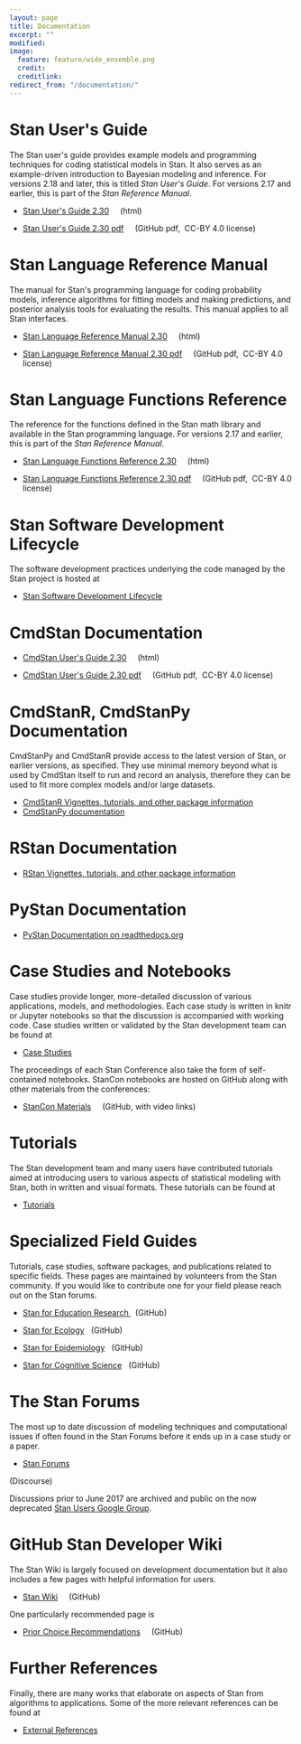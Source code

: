```yaml
---
layout: page
title: Documentation
excerpt: ""
modified:
image:
  feature: feature/wide_ensemble.png
  credit:
  creditlink:
redirect_from: "/documentation/"
---
```


# Stan User's Guide

The Stan user's guide provides example models and programming
techniques for coding statistical models in Stan.
It also serves as an example-driven introduction to Bayesian modeling
and inference.
For versions 2.18 and later, this is titled _Stan User's Guide_.
For versions 2.17 and earlier, this is part of the _Stan Reference Manual_.

* [Stan User's Guide 2.30](/docs/stan-users-guide/index.html)
<span class="note">&nbsp; &nbsp; (html)</span>

* [Stan User's Guide 2.30 pdf](/docs/stan-users-guide-2_30.pdf)
<span class="note">&nbsp; &nbsp; (GitHub pdf,&nbsp; CC-BY 4.0 license)</span>

# Stan Language Reference Manual

The manual for Stan's programming language for coding probability models,
inference algorithms for fitting models and making predictions,
and posterior analysis tools for evaluating the results.
This manual applies to all Stan interfaces.

* [Stan Language Reference Manual 2.30](/docs/reference-manual/index.html)
<span class="note">&nbsp; &nbsp; (html)</span>


* [Stan Language Reference Manual 2.30 pdf](/docs/reference-manual-2_30.pdf)
<span class="note">&nbsp; &nbsp; (GitHub pdf,&nbsp; CC-BY 4.0 license)</span>

# Stan Language Functions Reference

The reference for the functions defined in the Stan math
library and available in the Stan programming language.
For versions 2.17 and earlier, this is part of the _Stan Reference Manual_.

* [Stan Language Functions Reference 2.30](/docs/functions-reference/index.html)
<span class="note">&nbsp; &nbsp; (html)</span>

* [Stan Language Functions Reference 2.30 pdf](/docs/2_30/functions-reference-2_30.pdf)
<span class="note">&nbsp; &nbsp; (GitHub pdf,&nbsp; CC-BY 4.0 license)</span>

# Stan Software Development Lifecycle

The software development practices underlying the code managed
by the Stan project is hosted at

* [Stan Software Development Lifecycle](/docs/sdlc.html)

# CmdStan Documentation 

* [CmdStan User's Guide 2.30](/docs/cmdstan-guide/index.html)
<span class="note">&nbsp; &nbsp; (html)</span>

* [CmdStan User's Guide 2.30 pdf](/docs/cmdstan-guide-2_30.pdf)
<span class="note">&nbsp; &nbsp; (GitHub pdf,&nbsp; CC-BY 4.0 license)</span>

# CmdStanR, CmdStanPy Documentation 

CmdStanPy and CmdStanR provide access to the latest version of Stan,
or earlier versions, as specified. 
They use minimal memory beyond what is used by CmdStan itself to
run and record an analysis, therefore they can be used to fit
more complex models and/or large datasets.


*  [CmdStanR Vignettes, tutorials, and other package information](/cmdstanr) 
*  [CmdStanPy documentation](/cmdstanpy) 

# RStan Documentation

*  [RStan Vignettes, tutorials, and other package information](/rstan) 

# PyStan Documentation

* [PyStan Documentation on readthedocs.org](https://pystan.readthedocs.org/en/latest/)

# Case Studies and Notebooks

Case studies provide longer, more-detailed discussion of various
applications, models, and methodologies.  Each case study is written
in knitr or Jupyter notebooks so that the discussion is accompanied
with working code.  Case studies written or validated by the Stan
development team can be found at

* <p><a href="/users/documentation/case-studies.html">
  Case Studies</a></p>

The proceedings of each Stan Conference also take the form of
self-contained notebooks. StanCon notebooks are hosted on GitHub
along with other materials from the conferences:

* <p><a href="https://github.com/stan-dev/stancon_talks">
  StanCon Materials</a> &nbsp; &nbsp; <span class="note">(GitHub, with video links)</span></p>

# Tutorials

The Stan development team and many users have contributed tutorials aimed at introducing users to various aspects of statistical modeling with Stan, both
in written and visual formats.  These tutorials can be found at

* <p><a href="/users/documentation/tutorials.html">Tutorials</a></p>


# Specialized Field Guides

Tutorials, case studies, software packages, and publications related to
specific fields. These pages are maintained by volunteers from the Stan
community. If you would like to contribute one for your field please reach
out on the Stan forums.

* <p>
  <a href="https://education-stan.github.io">Stan for Education Research </a>
  &nbsp; <span class="note">(GitHub)</span>
  </p>

* <p>
  <a href="https://stanecology.github.io/">Stan for Ecology</a>
  &nbsp; <span class="note">(GitHub)</span>
  </p>

* <p>
  <a href="https://epidemiology-stan.github.io/">Stan for Epidemiology</a>
  &nbsp; <span class="note">(GitHub)</span>
  </p>
  
* <p>
  <a href="https://cognitive-science-stan.github.io/">Stan for Cognitive Science</a>
  &nbsp; <span class="note">(GitHub)</span>
  </p>  

# The Stan Forums

The most up to date discussion of modeling techniques and computational
issues if often found in the Stan Forums before it ends up in a case study
or a paper.

* <p><a href="http://discourse.mc-stan.org/">Stan Forums</a>
<span class="note">(Discourse)</span></p>

Discussions prior to June 2017 are archived and public on the now deprecated
<a href="https://groups.google.com/forum/?fromgroups#!forum/stan-users">Stan Users Google Group</a>.

# GitHub Stan Developer Wiki

The Stan Wiki is largely focused on development documentation but it also
includes a few pages with helpful information for users.

* <p>
  <a href="https://github.com/stan-dev/stan/wiki">Stan Wiki</a> &nbsp; &nbsp; <span class="note">(GitHub)</span>
  </p>

One particularly recommended page is

* <p>
  <a href="https://github.com/stan-dev/stan/wiki/Prior-Choice-Recommendations">
  Prior Choice Recommendations</a> &nbsp; &nbsp; <span class="note">(GitHub)</span>
  </p>

# Further References

Finally, there are many works that elaborate on aspects of Stan from
algorithms to applications.  Some of the more relevant references can be
found at

* <p><a href="/users/documentation/external.html">External References</a></p>
